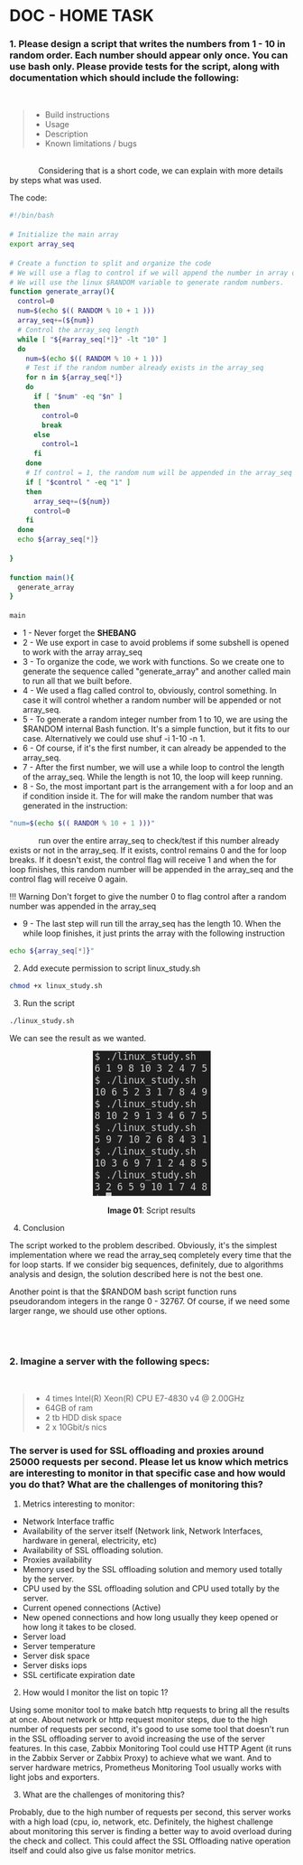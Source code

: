 # DOC - HOME TASK

### 1.  Please design a script that writes the numbers from 1 - 10 in random order. Each number should appear only once. You can use bash only. Please provide tests for the script, along with documentation which should include the following:
</br>

> * Build instructions
> * Usage
> * Description
> * Known limitations / bugs

</br>
&nbsp;&nbsp;&nbsp;&nbsp;&nbsp;&nbsp;&nbsp;&nbsp;&nbsp;&nbsp;&nbsp;&nbsp;&nbsp;Considering that is a short code, we can explain with more details by steps what was used. 

The code: 

~~~bash
#!/bin/bash

# Initialize the main array
export array_seq

# Create a function to split and organize the code
# We will use a flag to control if we will append the number in array or not
# We will use the linux $RANDOM variable to generate random numbers. 
function generate_array(){
  control=0 
  num=$(echo $(( RANDOM % 10 + 1 ))) 
  array_seq+=(${num}) 
  # Control the array_seq length
  while [ "${#array_seq[*]}" -lt "10" ]
  do
    num=$(echo $(( RANDOM % 10 + 1 )))
    # Test if the random number already exists in the array_seq
    for n in ${array_seq[*]}
    do
      if [ "$num" -eq "$n" ]
      then
        control=0
        break
      else 
        control=1
      fi
    done
    # If control = 1, the random num will be appended in the array_seq
    if [ "$control " -eq "1" ]
    then
      array_seq+=(${num})
      control=0
    fi
  done
  echo ${array_seq[*]}

}

function main(){
  generate_array
}

main
~~~

  * 1 - Never forget the <b>SHEBANG</b>
  * 2 - We use export in case to avoid problems if some subshell is opened to work with the array array_seq
  * 3 - To organize the code, we work with functions. So we create one to generate the sequence called "generate_array" and another called main to run all that we built before.
  * 4 - We used a flag called control to, obviously, control something. In case it will control whether a random number will be appended or not array_seq.
  * 5 - To generate a random integer number from 1 to 10, we are using the $RANDOM internal Bash function. It's a simple function, but it fits to our case. Alternatively we could use shuf -i 1-10 -n 1.
  * 6 - Of course, if it's the first number, it can already be appended to the array_seq.
  * 7 - After the first number, we will use a while loop to control the length of the array_seq. While the length is not 10, the loop will keep running.
  * 8 - So, the most important part is the arrangement with a for loop and an if condition inside it. The for will make the random number that was generated in the instruction: 
~~~bash 
"num=$(echo $(( RANDOM % 10 + 1 )))" 
~~~
&nbsp;&nbsp;&nbsp;&nbsp;&nbsp;&nbsp;&nbsp;&nbsp;&nbsp;&nbsp;&nbsp;&nbsp;&nbsp;run over the entire array_seq to check/test if this number already exists or not in the array_seq. If it exists, control remains 0 and the for loop breaks. If it doesn't exist, the control flag will receive 1 and when the for loop finishes, this random number will be appended in the array_seq and the control flag will receive 0 again.
  
!!! Warning Don't forget to give the number 0 to flag control after a random number was appended in the array_seq

  * 9 - The last step will run till the array_seq has the length 10. When the while loop finishes, it just prints the array with the following instruction 
~~~bash
echo ${array_seq[*]}"
~~~

2. Add execute permission to script linux_study.sh

~~~bash
chmod +x linux_study.sh
~~~

3. Run the script

~~~bash
./linux_study.sh
~~~

We can see the result as we wanted.

<p align="center">
  <img src="img/linux_study.png">
  <figcaption align="center"> <b>Image 01</b>: Script results </figcaption>
</p>

4. Conclusion

The script worked to the problem described. Obviously, it's the simplest implementation where we read the array_seq completely every time  that the for loop starts. If we consider big sequences, definitely, due to algorithms analysis and design, the solution described here is not the best one. 

Another point is that the $RANDOM bash script function runs pseudorandom integers in the range 0 - 32767. Of course, if we need some larger range, we should use other options.

</br>
</br>

### 2. Imagine a server with the following specs:
</br>

> * 4 times Intel(R) Xeon(R) CPU E7-4830 v4 @ 2.00GHz
> * 64GB of ram
> * 2 tb HDD disk space
> * 2 x 10Gbit/s nics

### The server is used for SSL offloading and proxies around 25000 requests per second. Please let us know which metrics are interesting to monitor in that specific case and how would you do that? What are the challenges of monitoring this?

1. Metrics interesting to monitor:

* Network Interface traffic
* Availability of the server itself (Network link, Network Interfaces, hardware in general, electricity, etc)
* Availability of SSL offloading solution.
* Proxies availability
* Memory used by the SSL offloading solution and memory used totally by the server.
* CPU used by the SSL offloading solution and CPU used totally by the server.
* Current opened connections (Active)
* New opened connections and how long usually they keep opened or how long it takes to be closed.
* Server load 
* Server temperature
* Server disk space
* Server disks iops
* SSL certificate expiration date

2. How would I monitor the list on topic 1? 

Using some monitor tool to make batch http requests to bring all the results at once. About network or http request monitor steps, due to the high number of requests per second, it's good to use some tool that doesn't run in the SSL offloading server to avoid increasing the use of the server features. In this case, Zabbix Monitoring Tool could use HTTP Agent (it runs in the Zabbix Server or Zabbix Proxy) to achieve what we want. And to server hardware metrics, Prometheus Monitoring Tool usually works with light jobs and exporters.

3. What are the challenges of monitoring this?

Probably, due to the high number of requests per second, this server works with a high load (cpu, io, network, etc. Definitely, the highest challenge about monitoring this server is finding a better way to avoid overload during the check and collect. This could affect the SSL Offloading native operation itself and could also give us false monitor metrics. 